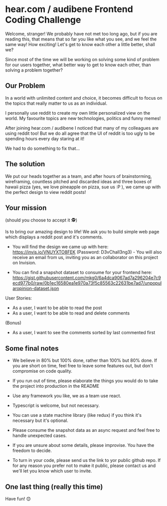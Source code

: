 # hear.com / audibene Frontend Coding Challenge

Welcome, stranger! We probably have not met too long ago, but if you are reading this, that means that so far you like what you see, and we feel the same way! How exciting! Let's get to know each other a little better, shall we?

Since most of the time we will be working on solving some kind of problem for our users together, what better way to get to know each other, than solving a problem together?

## Our Problem

In a world with unlimited content and choice, it becomes difficult to focus on the topics that really matter to us as an individual.

I personally use reddit to create my own little personalized view on the world. My favourite topics are new technologies, politics and funny memes!

After joining hear.com / audibene I noticed that many of my colleagues are using reddit too! But we do all agree that the UI of reddit is too ugly to be spending hours every day staring at it!

We had to do something to fix that...

## The solution

We put our heads together as a team, and after hours of brainstorming, wireframing, countless pitched and discarded ideas and three boxes of hawaii pizza (yes, we love pineapple on pizza, sue us :P ), we came up with the perfect design to view reddit posts!

## Your mission

(should you choose to accept it :detective:)

Is to bring our amazing design to life! We ask you to build simple web page which displays a reddit post and it's comments.

- You will find the design we came up with here: https://invis.io/VNUYXTO8FEK (Password: D3vChall3ng3) - You will also receive an email from us, inviting you as an collaborator on this project on Invision.

- You can find a snapshot dataset to consume for your frontend here: https://gist.githubusercontent.com/mkg0/6a4dca9067ad7a296204e7c9ecd977b0/raw/0b1ec16580ea1e970a73f5c85563c22631be7ad7/unpopularopinion-dataset.json

User Stories:

- As a user, I want to be able to read the post
- As a user, I want to be able to read and delete comments

(Bonus)

- As a user, I want to see the comments sorted by last commented first

## Some final notes

- We believe in 80% but 100% done, rather than 100% but 80% done. If you are short on time, feel free to leave some features out, but don't compromise on code quality.

- If you run out of time, please elaborate the things you would do to take the project into production in the README

- Use any framework you like, we as a team use react.

- Typescript is welcome, but not necessary.

- You can use a state machine library (like redux) if you think it's necessary but it's optional.

- Please consume the snapshot data as an async request and feel free to handle unexpected cases.

- If you are unsure about some details, please improvise. You have the freedom to decide.

- To turn in your code, please send us the link to yor public github repo. If for any reason you prefer not to make it public, please contact us and we'll let you know which user to invite.

## One last thing (really this time)

Have fun! :blush:
